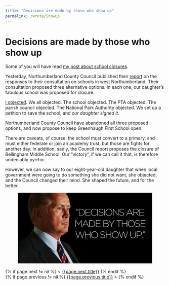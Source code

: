 ```yaml
---
title: "Decisions are made by those who show up"
permalink: /wrote/ShowUp
---
```

# Decisions are made by those who show up

Some of you will have read [my post about school 
closures](/wrote/MappingEmotion).

Yesterday, Northumberland County Council published their [report](http://www.northumberland.gov.uk/NorthumberlandCountyCouncil/media/Document-store/School%20Consultation/Education-in-the-West-Outcomes-of-Consultation.pdf) on the 
responses to their consultation on schools in west Northumberland. Their 
consultation proposed three alternative options. In each one, our daughter’s 
fabulous school was proposed for closure.

[I objected](/wrote/WeSayNo). We all objected. The school objected. The PTA 
objected. The parish council objected. The National Park Authority objected. 
We set up a petition to save the school, and <em>our daughter signed it</em>.

Northumberland County Council have abandoned all three proposed options, and 
now propose to keep Greenhaugh First School open.

There are caveats, of course: the school must convert to a primary, and must 
either federate or join an academy trust, but those are fights for another 
day. In addition, sadly, the Council report proposes the closure of Bellingham 
Middle School. Our “victory”, if we can call it that, is therefore undeniably 
pyrrhic.

However, we can now say to our eight-year-old daughter that when local 
government were going to do something she did not want, she objected, and the 
Council changed their mind. She shaped the future, and for the better.

<figure>
    <img src="/assets/pics/DecisionsAreMadeByThoseWhoShowUp.jpeg" alt="Decisions are made by those who show up" />
</figure>

<section id="nav">
    <div>
{% if page.next != nil %}
        &lt;&nbsp;<a href="{{page.next.url}}">{{page.next.title}}</a>
{% endif %}
    </div>
    <div>
{% if page.previous != nil %}
        <a href="{{page.previous.url}}">{{page.previous.title}}</a>&nbsp;&gt;
{% endif %}
    </div>
</section>
